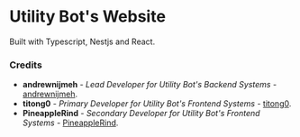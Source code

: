 # Utility Bot's Website

Built with Typescript, Nestjs and React.

### Credits

* **andrewnijmeh** - *Lead Developer for Utility Bot's Backend Systems* - [andrewnijmeh](https://github.com/andrewnijmeh).
* **titong0** - *Primary Developer for Utility Bot's Frontend Systems* - [titong0](https://github.com/titong0).
* **PineappleRind** - *Secondary Developer for Utility Bot's Frontend Systems* - [PineappleRind](https://github.com/PineappleRind).

